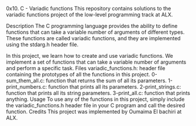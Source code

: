 0x10. C - Variadic functions
This repository contains solutions to the variadic functions project of the low-level programming track at ALX.

Description
The C programming language provides the ability to define functions that can take a variable number of arguments of different types. These functions are called variadic functions, and they are implemented using the stdarg.h header file.

In this project, we learn how to create and use variadic functions. We implement a set of functions that can take a variable number of arguments and perform a specific task.
Files
variadic_functions.h: header file containing the prototypes of all the functions in this project.
0-sum_them_all.c: function that returns the sum of all its parameters.
1-print_numbers.c: function that prints all its parameters.
2-print_strings.c: function that prints all its string parameters.
3-print_all.c: function that prints anything.
Usage
To use any of the functions in this project, simply include the variadic_functions.h header file in your C program and call the desired function.
Credits
This project was implemented by Oumaima El bachiri at ALX.
